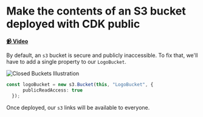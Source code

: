 # Make the contents of an S3 bucket deployed with CDK public

**[📹 Video](https://egghead.io/lessons/aws-make-the-contents-of-an-s3-bucket-deployed-with-cdk-public)**

By default, an `s3` bucket is secure and publicly inaccessible. To fix that, we'll have to add a single property to our `LogoBucket`.

![Closed Buckets Illustration](https://res.cloudinary.com/dg3gyk0gu/image/upload/v1591637697/transcript-images/12-make-the-contents-of-an-s3-bucket-deployed-with-cdk-public-closed-buckets.png)

```ts
const logoBucket = new s3.Bucket(this, "LogoBucket", {
      publicReadAccess: true
  });
```

Once deployed, our `s3` links will be available to everyone.